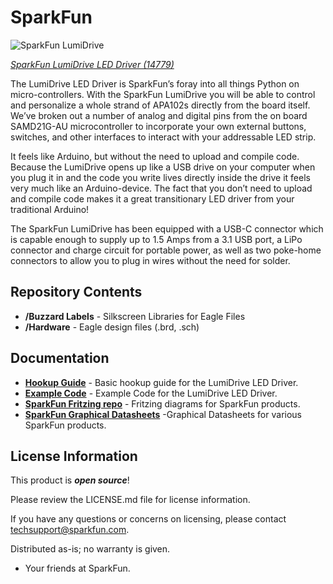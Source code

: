 SparkFun <PRODUCT NAME>
========================================

![SparkFun LumiDrive](https://cdn.sparkfun.com/assets/parts/1/3/0/3/0/14779-SparkFun_LumiDrive_LED_Driver-01.jpg)

[*SparkFun LumiDrive LED Driver (14779)*](https://www.sparkfun.com/products/14779)

The LumiDrive LED Driver is SparkFun’s foray into all things Python on micro-controllers. With the SparkFun LumiDrive you will be able to control and personalize a whole strand of APA102s directly from the board itself. We’ve broken out a number of analog and digital pins from the on board SAMD21G-AU microcontroller to incorporate your own external buttons, switches, and other interfaces to interact with your addressable LED strip.

It feels like Arduino, but without the need to upload and compile code. Because the LumiDrive opens up like a USB drive on your computer when you plug it in and the code you write lives directly inside the drive it feels very much like an Arduino-device. The fact that you don’t need to upload and compile code makes it a great transitionary LED driver from your traditional Arduino!

The SparkFun LumiDrive has been equipped with a USB-C connector which is capable enough to supply up to 1.5 Amps from a 3.1 USB port, a LiPo connector and charge circuit for portable power, as well as two poke-home connectors to allow you to plug in wires without the need for solder.

Repository Contents
-------------------

* **/Buzzard Labels** - Silkscreen Libraries for Eagle Files
* **/Hardware** - Eagle design files (.brd, .sch)

Documentation
--------------
* **[Hookup Guide](https://learn.sparkfun.com/tutorials/lumidrive-hookup-guide)** - Basic hookup guide for the LumiDrive LED Driver.
* **[Example Code](https://github.com/sparkfun/SparkFun_LumiDrive_Example_Code)** - Example Code for the LumiDrive LED Driver.
* **[SparkFun Fritzing repo](https://github.com/sparkfun/Fritzing_Parts)** - Fritzing diagrams for SparkFun products.
* **[SparkFun Graphical Datasheets](https://github.com/sparkfun/Graphical_Datasheets)** -Graphical Datasheets for various SparkFun products.


License Information
-------------------

This product is _**open source**_! 

Please review the LICENSE.md file for license information. 

If you have any questions or concerns on licensing, please contact techsupport@sparkfun.com.

Distributed as-is; no warranty is given.

- Your friends at SparkFun.

_<COLLABORATION CREDIT>_
